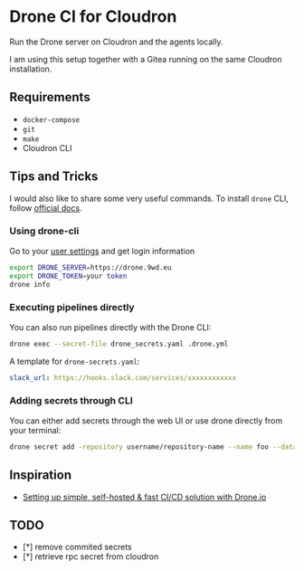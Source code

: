 # Drone CI for Cloudron

Run the Drone server on Cloudron and the agents locally.

I am using this setup together with a Gitea running on the same Cloudron installation.

## Requirements

- `docker-compose`
- `git`
- `make`
- Cloudron CLI

## Tips and Tricks

I would also like to share some very useful commands. To install `drone` CLI, follow [official docs](https://docs.drone.io/cli/install/).

### Using drone-cli

Go to your [user settings](https://drone.9wd.eu/account) and get login information

```bash
export DRONE_SERVER=https://drone.9wd.eu
export DRONE_TOKEN=your token
drone info
```

### Executing pipelines directly

You can also run pipelines directly with the Drone CLI:

```bash
drone exec --secret-file drone_secrets.yaml .drone.yml
```

A template for `drone-secrets.yaml`:

```yaml
slack_url: https://hooks.slack.com/services/xxxxxxxxxxxx
```

### Adding secrets through CLI

You can either add secrets through the web UI or use drone directly from your terminal:

```bash
drone secret add -repository username/repository-name --name foo --data bar --allow-pull-request
```

## Inspiration

- [Setting up simple, self-hosted & fast CI/CD solution with Drone.io](https://webhookrelay.com/blog/2019/02/11/using-drone-for-simple-selfhosted-ci-cd/)

## TODO

- [*] remove commited secrets
- [*] retrieve rpc secret from cloudron
